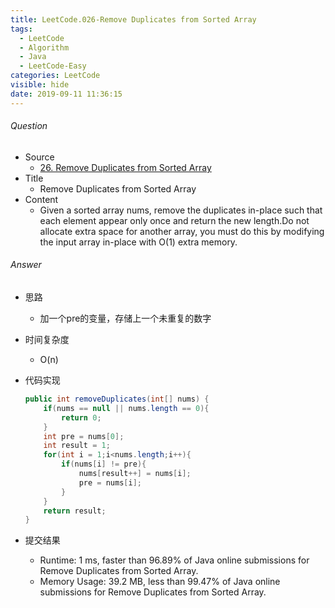 ```yaml
---
title: LeetCode.026-Remove Duplicates from Sorted Array
tags:
  - LeetCode
  - Algorithm
  - Java
  - LeetCode-Easy
categories: LeetCode
visible: hide
date: 2019-09-11 11:36:15
---
```

###### Question
- Source
	- [26. Remove Duplicates from Sorted Array](https://leetcode.com/problems/remove-duplicates-from-sorted-array/) 
- Title
	- Remove Duplicates from Sorted Array
- Content
	- Given a sorted array nums, remove the duplicates in-place such that each element appear only once and return the new length.Do not allocate extra space for another array, you must do this by modifying the input array in-place with O(1) extra memory. 
<!--more-->

###### Answer
- 思路
	- 加一个pre的变量，存储上一个未重复的数字 
- 时间复杂度
	- O(n) 	
- 代码实现

	```Java
	public int removeDuplicates(int[] nums) {
        if(nums == null || nums.length == 0){
            return 0;
        }
        int pre = nums[0];
        int result = 1;
        for(int i = 1;i<nums.length;i++){
            if(nums[i] != pre){
                nums[result++] = nums[i];
                pre = nums[i];
            }
        }
        return result;
    }
	```
- 提交结果
	- Runtime: 1 ms, faster than 96.89% of Java online submissions for Remove Duplicates from Sorted Array.
	- Memory Usage: 39.2 MB, less than 99.47% of Java online submissions for Remove Duplicates from Sorted Array.
